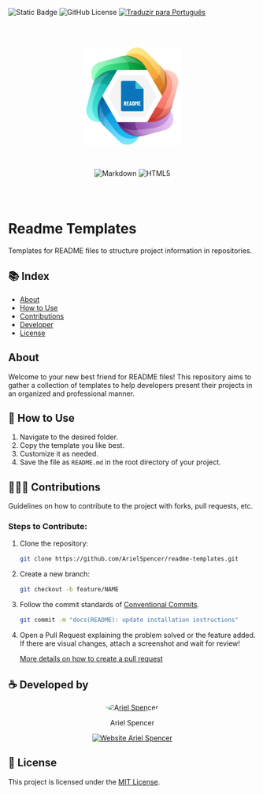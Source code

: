 ![Static Badge](https://img.shields.io/badge/Ariel%20Spencer-Readme%20Templates-%239377be) ![GitHub License](https://img.shields.io/github/license/arielspencer/readme-templates) [![Traduzir para Português](https://img.shields.io/badge/Traduzir%20Para-🇧🇷%20Portuguese-%23f5bb55)](README-pt.md)

<br/><br/>
<p align="center">
    <img src="./images/readme-templates-logo.png" width="200px">
</p>
<br/>
<p align="center">
    <img alt="Markdown" src="https://img.shields.io/badge/Markdown-%230e78be?style=for-the-badge&logo=markdown&logoColor=%23FFFFFF">
    <img alt="HTML5" src="https://img.shields.io/badge/HTML5-%23d94e44?style=for-the-badge&logo=HTML5&logoColor=%23FFFFFF">
</p>
<br/><br/>

# Readme Templates

Templates for README files to structure project information in repositories.

## 📚 Index

- [About](#about)
- [How to Use](#👾-how-to-use)
- [Contributions](#🧑‍🤝‍🧑-contributions)
- [Developer](#☕️-developed-by)
- [License](#📝-license)

## About

Welcome to your new best friend for README files! This repository aims to gather a collection of templates to help developers present their projects in an organized and professional manner.

## 👾 How to Use

1. Navigate to the desired folder.
2. Copy the template you like best.
3. Customize it as needed.
4. Save the file as `README.md` in the root directory of your project.

## 🧑‍🤝‍🧑 Contributions

Guidelines on how to contribute to the project with forks, pull requests, etc.

### Steps to Contribute:

1. Clone the repository:

    ```bash
    git clone https://github.com/ArielSpencer/readme-templates.git
    ```

2. Create a new branch:

    ```bash
    git checkout -b feature/NAME
    ```

3. Follow the commit standards of [Conventional Commits](https://www.conventionalcommits.org/en/v1.0.0/).

    ```bash
    git commit -m "docs(README): update installation instructions"
    ```

4. Open a Pull Request explaining the problem solved or the feature added. If there are visual changes, attach a screenshot and wait for review!

    [More details on how to create a pull request](https://docs.github.com/en/pull-requests/collaborating-with-pull-requests/proposing-changes-to-your-work-with-pull-requests/creating-a-pull-request)

## ☕️ Developed by

<div align="center">
    <div style="display: inline-block; margin: 0 30px;">
        <a href="https://github.com/ArielSpencer">
            <img src="https://github.com/ArielSpencer.png" alt="Ariel Spencer" width="130px" style="border-radius:50%">
        </a>
        <p>Ariel Spencer</p>
        <a href="https://arielspencer.com.br">
            <img alt="Website Ariel Spencer" src="https://img.shields.io/badge/arielspencer.com.br-%239377be">
        </a>
    </div>
</div>

## 📝 License

This project is licensed under the [MIT License](https://opensource.org/licenses/MIT).